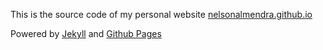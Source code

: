 This is the source code of my personal website [nelsonalmendra.github.io](http://nelsonalmendra.github.io)

Powered by [Jekyll](jekyllrb.com/) and [Github Pages](https://pages.github.com/)
